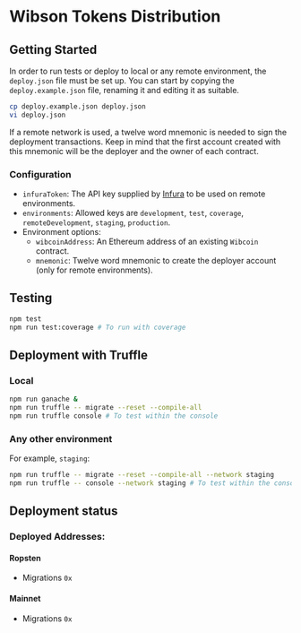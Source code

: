 # Wibson Tokens Distribution

## Getting Started
In order to run tests or deploy to local or any remote environment, the `deploy.json` file must be set up.
You can start by copying the `deploy.example.json` file, renaming it and editing it as suitable.

```bash
cp deploy.example.json deploy.json
vi deploy.json
```

If a remote network is used, a twelve word mnemonic is needed to sign the deployment transactions.
Keep in mind that the first account created with this mnemonic will be the deployer and the owner of each contract.

### Configuration
* `infuraToken`: The API key supplied by [Infura](https://infura.io/) to be used on remote environments.
* `environments`: Allowed keys are `development`, `test`, `coverage`, `remoteDevelopment`, `staging`, `production`.
* Environment options:
    * `wibcoinAddress`: An Ethereum address of an existing `Wibcoin` contract.
    * `mnemonic`: Twelve word mnemonic to create the deployer account (only for remote environments).


## Testing
```bash
npm test
npm run test:coverage # To run with coverage
```

## Deployment with Truffle
### Local
```bash
npm run ganache &
npm run truffle -- migrate --reset --compile-all
npm run truffle console # To test within the console
```

### Any other environment
For example, `staging`:
```bash
npm run truffle -- migrate --reset --compile-all --network staging
npm run truffle -- console --network staging # To test within the console
```

## Deployment status

### Deployed Addresses:

#### Ropsten
-   Migrations `0x`

#### Mainnet
-   Migrations `0x`
